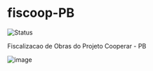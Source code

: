 # fiscoop-PB
![Status](https://img.shields.io/badge/Status-Em%20Desenvolvimento-yellow)

Fiscalizacao de Obras do Projeto Cooperar - PB

![image](https://github.com/iuryeng/fiscoop-PB/assets/38250160/c811a8bd-480d-4af3-918f-8de8cb021118)

